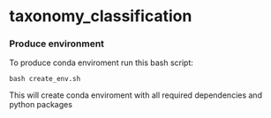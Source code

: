 # taxonomy_classification


### Produce environment
To produce conda enviroment run this bash script:

    bash create_env.sh 

This will create conda enviroment with all required dependencies and python packages

